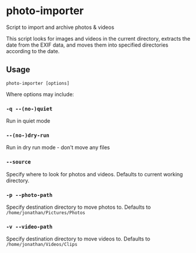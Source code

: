 # photo-importer
Script to import and archive photos &amp; videos

This script looks for images and videos in the current directory, extracts the date from the EXIF
data, and moves them into specified directories according to the date.

## Usage

```
photo-importer [options]
```

Where options may include:

### `-q --(no-)quiet`
Run in quiet mode
### `--(no-)dry-run`
Run in dry run mode - don't move any files
### `--source`
Specify where to look for photos and videos. Defaults to current working directory.
### `-p --photo-path`
Specify destination directory to move photos to. Defaults to `/home/jonathan/Pictures/Photos`
### `-v --video-path`
Specify destination directory to move videos to. Defaults to `/home/jonathan/Videos/Clips`
